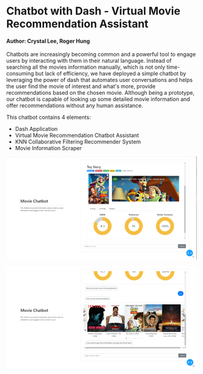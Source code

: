 # Chatbot with Dash - Virtual Movie Recommendation Assistant

#### Author: Crystal Lee, Roger Hung


Chatbots are increasingly becoming common and a powerful tool to engage users by interacting with them in their natural language. Instead of searching all the movies information manually, which is not only time-consuming but lack of efficiency, we have deployed a simple chatbot by leveraging the power of dash that automates user conversations and helps the user find the movie of interest and what's more, provide recommendations based on the chosen movie. Although being a prototype, our chatbot is capable of looking up some detailed movie information and offer recommendations without any human assistance.



This chatbot contains 4 elements:

* Dash Application
* Virtual Movie Recommendation Chatbot Assistant
* KNN Collaborative Filtering Recommender System
* Movie Information Scraper



![image-20201211001146611](images/image-20201211001146611.png)

![image-20201211001207742](images/image-20201211001207742.png)